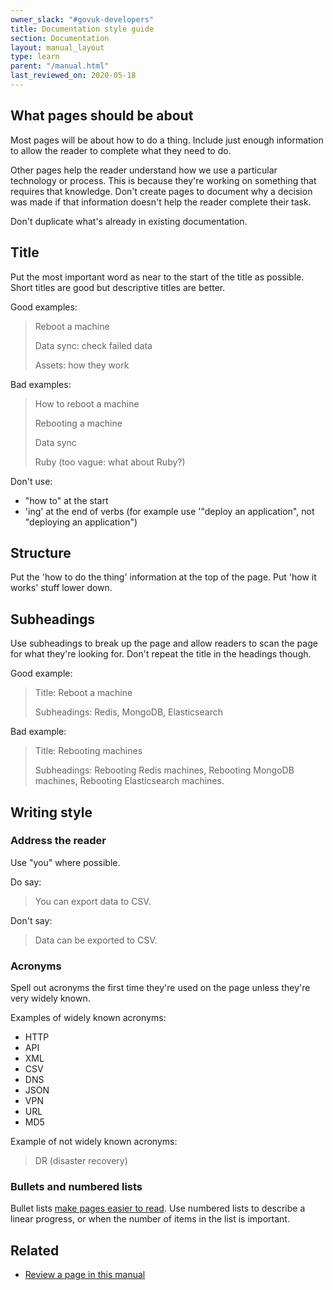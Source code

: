 ```yaml
---
owner_slack: "#govuk-developers"
title: Documentation style guide
section: Documentation
layout: manual_layout
type: learn
parent: "/manual.html"
last_reviewed_on: 2020-05-18
---
```


## What pages should be about

Most pages will be about how to do a thing. Include just enough information to allow the reader to complete what they need to do.

Other pages help the reader understand how we use a particular technology or process. This is because they're working on something that requires that knowledge. Don't create pages to document why a decision was made if that information doesn't help the reader complete their task.

Don't duplicate what's already in existing documentation.

## Title

Put the most important word as near to the start of the title as possible. Short titles are good but descriptive titles are better.

Good examples:

> Reboot a machine
>
> Data sync: check failed data
>
> Assets: how they work

Bad examples:

> How to reboot a machine
>
> Rebooting a machine
>
> Data sync
>
> Ruby (too vague: what about Ruby?)

Don't use:

- "how to" at the start
- 'ing' at the end of verbs (for example use '"deploy an application", not "deploying an application")

## Structure

Put the 'how to do the thing' information at the top of the page. Put 'how it works' stuff lower down.

## Subheadings

Use subheadings to break up the page and allow readers to scan the page for what they're looking for. Don't repeat the title in the headings though.

Good example:

> Title: Reboot a machine
>
> Subheadings: Redis, MongoDB, Elasticsearch

Bad example:

> Title: Rebooting machines
>
> Subheadings: Rebooting Redis machines, Rebooting MongoDB machines, Rebooting Elasticsearch machines.

## Writing style

### Address the reader

Use "you" where possible.

Do say:

> You can export data to CSV.

Don't say:

> Data can be exported to CSV.

### Acronyms

Spell out acronyms the first time they're used on the page unless they're very widely known.

Examples of widely known acronyms:

- HTTP
- API
- XML
- CSV
- DNS
- JSON
- VPN
- URL
- MD5

Example of not widely known acronyms:

> DR (disaster recovery)

### Bullets and numbered lists

Bullet lists [make pages easier to read](https://www.nngroup.com/articles/presenting-bulleted-lists/). Use numbered lists to describe a linear progress, or when the number of items in the list is important.

## Related

- [Review a page in this manual](/manual/review-page.html)
